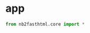 # app


<!-- WARNING: THIS FILE WAS AUTOGENERATED! DO NOT EDIT! -->

``` python
from nb2fasthtml.core import *
```
